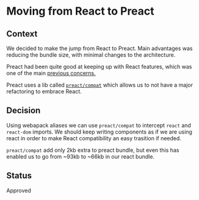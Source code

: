 # Moving from React to Preact

## Context

We decided to make the jump from React to Preact. Main advantages was reducing the bundle size, with minimal changes to the architecture.

Preact had been quite good at keeping up with React features, which was one of the main [previous concerns.](https://github.com/guardian/dotcom-rendering/blob/master/docs/architecture/003-react.md)

Preact uses a lib called [`preact/compat`](https://preactjs.com/guide/v10/switching-to-preact) which allows us to not have a major refactoring to embrace React.

## Decision

Using webapack aliases we can use `preact/compat` to intercept `react` and `react-dom` imports. We should keep writing components as if we are using react in order to make React compatibility an easy trasition if needed.

`preact/compat` add only 2kb extra to preact bundle, but even this has enabled us to go from ~93kb to ~66kb in our react bundle.

## Status

Approved
